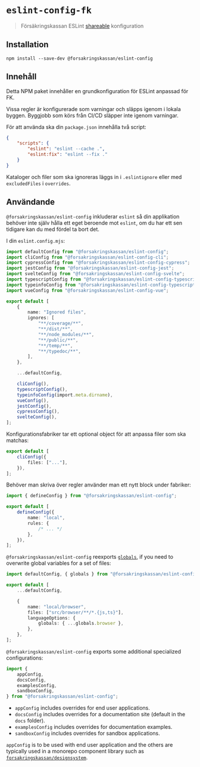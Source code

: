 # `eslint-config-fk`

> Försäkringskassan ESLint [shareable](http://eslint.org/docs/developer-guide/shareable-configs.html) konfiguration

## Installation

```
npm install --save-dev @forsakringskassan/eslint-config
```

## Innehåll

Detta NPM paket innehåller en grundkonfiguration för ESLint anpassad för FK.

Vissa regler är konfigurerade som varningar och släpps igenom i lokala byggen.
Byggjobb som körs från CI/CD släpper inte igenom varningar.

För att använda ska din `package.json` innehålla två script:

```json
{
    "scripts": {
        "eslint": "eslint --cache .",
        "eslint:fix": "eslint --fix ."
    }
}
```

Kataloger och filer som ska ignoreras läggs in i `.eslintignore` eller med `excludedFiles` i `overrides`.

## Användande

`@forsakringskassan/eslint-config` inkluderar `eslint` så din applikation behöver inte själv hålla ett eget beroende mot `eslint`, om du har ett sen tidigare kan du med fördel ta bort det.

I din `eslint.config.mjs`:

```ts
import defaultConfig from "@forsakringskassan/eslint-config";
import cliConfig from "@forsakringskassan/eslint-config-cli";
import cypressConfig from "@forsakringskassan/eslint-config-cypress";
import jestConfig from "@forsakringskassan/eslint-config-jest";
import svelteConfig from "@forsakringskassan/eslint-config-svelte";
import typescriptConfig from "@forsakringskassan/eslint-config-typescript";
import typeinfoConfig from "@forsakringskassan/eslint-config-typescript-typeinfo";
import vueConfig from "@forsakringskassan/eslint-config-vue";

export default [
    {
        name: "Ignored files",
        ignores: [
            "**/coverage/**",
            "**/dist/**",
            "**/node_modules/**",
            "**/public/**",
            "**/temp/**",
            "**/typedoc/**",
        ],
    },

    ...defaultConfig,

    cliConfig(),
    typescriptConfig(),
    typeinfoConfig(import.meta.dirname),
    vueConfig(),
    jestConfig(),
    cypressConfig(),
    svelteConfig(),
];
```

Konfigurationsfabriker tar ett optional object för att anpassa filer som ska matchas:

```ts
export default [
    cliConfig({
        files: ["..."],
    }),
];
```

Behöver man skriva över regler använder man ett nytt block under fabriker:

```ts
import { defineConfig } from "@forsakringskassan/eslint-config";

export default [
    defineConfig({
        name: "local",
        rules: {
            /* ... */
        },
    }),
];
```

`@forsakringskassan/eslint-config` reexports [`globals`][npm:globals], if you need to overwrite global variables for a set of files:

[npm:globals]: https://www.npmjs.com/package/globals

```ts
import defaultConfig, { globals } from "@forsakringskassan/eslint-config";

export default [
    ...defaultConfig,

    {
        name: "local/browser",
        files: ["src/browser/**/*.{js,ts}"],
        languageOptions: {
            globals: { ...globals.browser },
        },
    },
];
```

`@forsakringskassan/eslint-config` exports some additional specialized configurations:

```ts
import {
    appConfig,
    docsConfig,
    examplesConfig,
    sandboxConfig,
} from "@forsakringskassan/eslint-config";
```

- `appConfig` includes overrides for end user applications.
- `docsConfig` includes overrides for a documentation site (default in the `docs` folder).
- `examplesConfig` includes overrides for documentation examples.
- `sandboxConfig` includes overrides for sandbox applications.

`appConfig` is to be used with end user application and the others are typically used in a monorepo component library such as [`forsakringskassan/designsystem`](https://github.com/Forsakringskassan/designsystem/tree/main).
